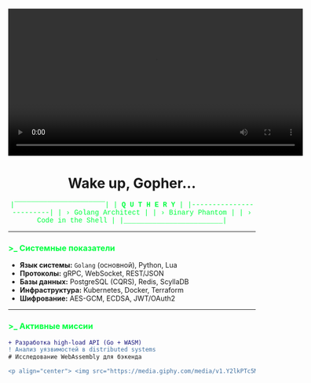 <p align="center">
  <video src="https://vkvd370.okcdn.ru/?expires=1747235844521&srcIp=176.59.48.209&pr=40&srcAg=CHROME&ms=45.136.22.203&type=7&sig=k5TUQIu6VSA&ct=11&urls=45.136.20.199&clientType=13&id=2377985362471" alt="quthery tripp" width="600">
  <!-- Можно использовать зелёный цифровой дождь с логотипом Go -->
</p>

<h1 align="center">Wake up, Gopher...</h1>

<div align="center" style="color: #00ff41; font-family: 'Courier', monospace;">

  |‾‾‾‾‾‾‾‾‾‾‾‾‾‾‾‾‾‾‾‾‾‾|
  |  **Q U T H E R Y**      |
  |------------------------|
  | › Golang Architect     |
  | › Binary Phantom       |
  | › Code in the Shell    |
  |________________________|

</div>

---

### <span style="color: #00ff41">>_ Системные показатели</span>

- **Язык системы:** `Golang` (основной), Python, Lua  
- **Протоколы:** gRPC, WebSocket, REST/JSON  
- **Базы данных:** PostgreSQL (CQRS), Redis, ScyllaDB  
- **Инфраструктура:** Kubernetes, Docker, Terraform  
- **Шифрование:** AES-GCM, ECDSA, JWT/OAuth2  

---

### <span style="color: #00ff41">>_ Активные миссии</span>

```diff
+ Разработка high-load API (Go + WASM)
! Анализ уязвимостей в distributed systems
# Исследование WebAssembly для бэкенда

<p align="center"> <img src="https://media.giphy.com/media/v1.Y2lkPTc5MGI3NjExcW0yY2VjZGJjZ3B5Y2V6dW0ya3R5NnFqY2R6eGZ2cWx4dWZ1eWZ0byZlcD12MV9pbnRlcm5hbF9naWZfYnlfaWQmY3Q9Zw/coxQHKc9OjGx0U7yq5/giphy.gif" width="200"> </p><h3 align="center" style="color: #00ff41">«There is no exit... only compilation»</h3> ```
